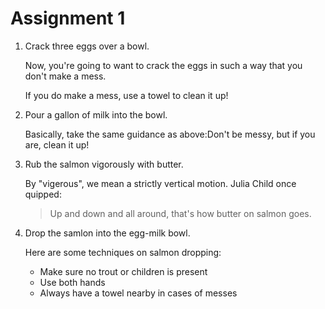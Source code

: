 # Assignment 1
1. Crack three eggs over a bowl.
    
    Now, you're going to want to crack the eggs in such a way that you don't make a mess.
    
    If you do make a mess, use a towel to clean it up!
  
  2. Pour a gallon of milk into the bowl.
   
      Basically, take the same guidance as above:Don't be messy, but if you are, clean it up!
    
3. Rub the salmon vigorously with butter.

    By "vigerous", we mean a strictly vertical motion. Julia Child once quipped:
    
    > Up and down and all around, that's how butter on salmon goes.
   
 4. Drop the samlon into the egg-milk bowl.
  
      Here are some techniques on salmon dropping:
      
       * Make sure no trout or children is present
       * Use both hands
       * Always have a towel nearby in cases of messes
